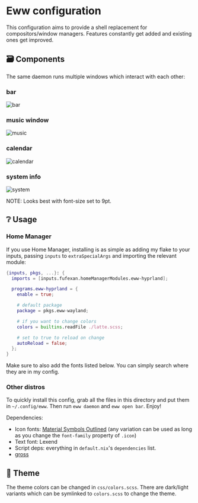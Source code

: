 # Eww configuration

This configuration aims to provide a shell replacement for compositors/window
managers. Features constantly get added and existing ones get improved.

## 🗃️  Components

The same daemon runs multiple windows which interact with each other:

### bar

![bar](https://github.com/fufexan/dotfiles/assets/36706276/c3339908-029c-4e56-88c5-e620dc8ce00d)

### music window

![music](https://github.com/fufexan/dotfiles/assets/36706276/4260362b-8c69-417e-94c0-1436dc9febf9)

### calendar

![calendar](https://github.com/fufexan/dotfiles/assets/36706276/ddf2a40d-f758-4072-ac14-2c254cb9393a)

### system info

![system](https://github.com/fufexan/dotfiles/assets/36706276/723fd8fe-538c-41a5-bcbf-218304dc3bdf)

NOTE: Looks best with font-size set to 9pt.

## ❔ Usage

### Home Manager

If you use Home Manager, installing is as simple as adding my flake to your
inputs, passing `inputs` to `extraSpecialArgs` and importing the relevant
module:
```nix
{inputs, pkgs, ...}: {
  imports = [inputs.fufexan.homeManagerModules.eww-hyprland];

  programs.eww-hyprland = {
    enable = true;

    # default package
    package = pkgs.eww-wayland;

    # if you want to change colors
    colors = builtins.readFile ./latte.scss;

    # set to true to reload on change
    autoReload = false; 
  };
}
```

Make sure to also add the fonts listed below. You can simply search where
they are in my config.

### Other distros

To quickly install this config, grab all the files in this directory and put
them in `~/.config/eww`. Then run `eww daemon` and `eww open bar`. Enjoy!

Dependencies:
- Icon fonts: [Material Symbols Outlined](https://github.com/google/material-design-icons/tree/master/variablefont)
(any variation can be used as long as you change the `font-family` property of `.icon`)
- Text font: Lexend
- Script deps: everything in `default.nix`'s `dependencies` list.
- [gross](https://github.com/fufexan/gross)

## 🎨 Theme

The theme colors can be changed in `css/colors.scss`. There are dark/light
variants which can be symlinked to `colors.scss` to change the theme.
